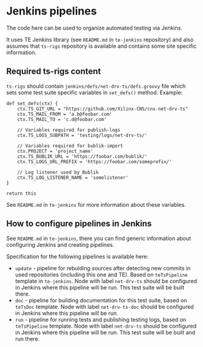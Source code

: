 [SPDX-License-Identifier: Apache-2.0]::
[Copyright (C) 2023 OKTET Labs Ltd. All rights reserved.]::

# Jenkins pipelines

The code here can be used to organize automated testing via Jenkins.

It uses TE Jenkins library (see `README.md` in `te-jenkins` repository) and
also assumes that `ts-rigs` repository is available and contains some site
specific information.

## Required ts-rigs content

`ts-rigs` should contain `jenkins/defs/net-drv-ts/defs.groovy` file which
sets some test suite specific variables in `set_defs()` method. Example:

```
def set_defs(ctx) {
    ctx.TS_GIT_URL = "https://github.com/Xilinx-CNS/cns-net-drv-ts"
    ctx.TS_MAIL_FROM = 'a.b@foobar.com'
    ctx.TS_MAIL_TO = 'c.d@foobar.com'

    // Variables required for publish-logs
    ctx.TS_LOGS_SUBPATH = 'testing/logs/net-drv-ts/'

    // Variables required for bublik-import
    ctx.PROJECT = 'project_name'
    ctx.TS_BUBLIK_URL = 'https://foobar.com/bublik/'
    ctx.TS_LOGS_URL_PREFIX = 'https://foobar.com/someprefix/'

    // Log listener used by Bublik
    ctx.TS_LOG_LISTENER_NAME = 'somelistener'
}

return this
```

See `README.md` in `te-jenkins` for more information about these variables.

## How to configure pipelines in Jenkins

See `README.md` in `te-jenkins`, there you can find generic information
about configuring Jenkins and creating pipelines.

Specification for the following pipelines is available here:
- `update` - pipeline for rebulding sources after detecting new commits
  in used repositories (including this one and TE). Based on `teTsPipeline`
  template in `te-jenkins`.
  Node with label `net-drv-ts` should be configured in Jenkins where
  this pipeline will be run. This test suite will be built there.
- `doc` - pipeline for building documentation for this test suite, based on
  `teTsDoc` template.
  Node with label `net-drv-ts-doc` should be configured in Jenkins where
  this pipeline will be run.
- `run` - pipeline for running tests and publishing testing logs, based
  on `teTsPipeline` template.
  Node with label `net-drv-ts` should be configured in Jenkins where
  this pipeline will be run. This test suite will be built and run there.
